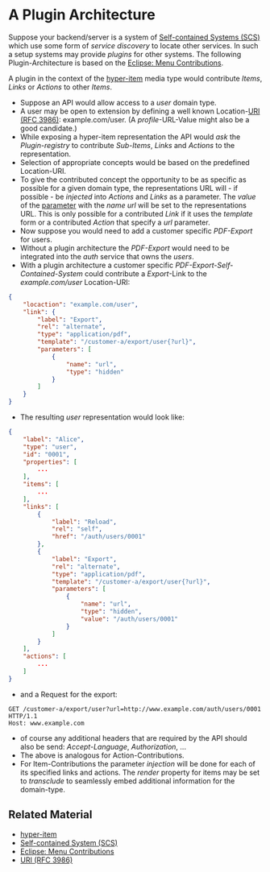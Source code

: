 # A Plugin Architecture

Suppose your backend/server is a system of [Self-contained Systems (SCS)](http://scs-architecture.org/) which use some form of *service discovery* to locate other services. In such a setup systems may provide *plugins* for other systems. The following Plugin-Architecture is based on the [Eclipse: Menu Contributions](https://help.eclipse.org/neon/index.jsp?topic=%2Forg.eclipse.platform.doc.isv%2Fguide%2Fworkbench_cmd_menus.htm). 

A plugin in the context of the [hyper-item](README.md) media type would contribute *Items*, *Links* or *Actions* to other *Items*. 

- Suppose an API would allow access to a *user* domain type. 
- A user may be open to extension by defining a well known Location-[URI (RFC 3986)](https://tools.ietf.org/html/rfc3986): example.com/user. (A *profile*-URL-Value might also be a good candidate.)
- While exposing a hyper-item representation the API would *ask* the *Plugin-registry* to contribute *Sub-Items*, *Links* and *Actions* to the representation. 
- Selection of appropriate concepts would be based on the predefined Location-URI.
- To give the contributed concept the opportunity to be as specific as possible for a given domain type, the representations URL will - if possible - be *injected* into *Actions* and *Links* as a parameter. The *value* of the [parameter](README.md#35-parameter) with the *name* *url* will be set to the representations URL. This is only possible for a contributed *Link* if it uses the *template* form or a contributed *Action* that specify a *url* parameter.
- Now suppose you would need to add a customer specific *PDF-Export* for users.
- Without a plugin architecture the *PDF-Export* would need to be integrated into the *auth* service that owns the *users*.
- With a plugin architecture a customer specific *PDF-Export-Self-Contained-System* could contribute a *Export*-Link to the *example.com/user* Location-URI:

```json
{
    "locaction": "example.com/user",
    "link": {
        "label": "Export",
        "rel": "alternate",
        "type": "application/pdf",
        "template": "/customer-a/export/user{?url}",
        "parameters": [
            {
                "name": "url",
                "type": "hidden"
            }
        ]
    }
}
```

- The resulting *user* representation would look like:

```json
{
    "label": "Alice",
    "type": "user",
    "id": "0001",
    "properties": [
        ...
    ],
    "items": [
        ...
    ],
    "links": [
        {
            "label": "Reload",
            "rel": "self",
            "href": "/auth/users/0001"
        },
        {
            "label": "Export",
            "rel": "alternate",
            "type": "application/pdf",
            "template": "/customer-a/export/user{?url}",
            "parameters": [
                {
                    "name": "url",
                    "type": "hidden",
                    "value": "/auth/users/0001"
                }
            ]
        }
    ],
    "actions": [
        ...
    ]
}
```

- and a Request for the export:

```
GET /customer-a/export/user?url=http://www.example.com/auth/users/0001 HTTP/1.1
Host: www.example.com

```

- of course any additional headers that are required by the API should also be send: *Accept-Language*, *Authorization*, ...
- The above is analogous for Action-Contributions. 
- For Item-Contributions the parameter *injection* will be done for each of its specified links and actions. The *render* property for items may be set to *transclude* to seamlessly embed additional information for the domain-type.


## Related Material

- [hyper-item](README.md)
- [Self-contained System (SCS)](http://scs-architecture.org/)
- [Eclipse: Menu Contributions](https://help.eclipse.org/neon/index.jsp?topic=%2Forg.eclipse.platform.doc.isv%2Fguide%2Fworkbench_cmd_menus.htm)
- [URI (RFC 3986)](https://tools.ietf.org/html/rfc3986)